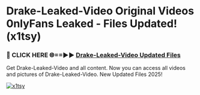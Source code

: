 # Drake-Leaked-Video Original Videos 0nlyFans Leaked - Files Updated! (x1tsy)

<h3>🔴 CLICK HERE 🌐==►► <a href="https://tinyurl.com/3hn5wdd3" rel="nofollow">Drake-Leaked-Video Updated Files</a></h3>

Get Drake-Leaked-Video and all content. Now you can access all videos and pictures of Drake-Leaked-Video. New Updated Files 2025!

[![x1tsy](https://i.imgur.com/4HnBqBT.gif)](https://tinyurl.com/3hn5wdd3)
